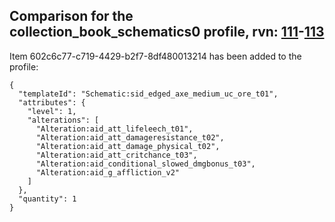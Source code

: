 ## Comparison for the collection_book_schematics0 profile, rvn: [111](https://github.com/PRO100KatYT/FortniteProfileRevisions/tree/main/profiles/collection_book_schematics0/111%20collection_book_schematics0.json)-[113](https://github.com/PRO100KatYT/FortniteProfileRevisions/tree/main/profiles/collection_book_schematics0/113%20collection_book_schematics0.json)

Item 602c6c77-c719-4429-b2f7-8df480013214 has been added to the profile:

```
{
  "templateId": "Schematic:sid_edged_axe_medium_uc_ore_t01",
  "attributes": {
    "level": 1,
    "alterations": [
      "Alteration:aid_att_lifeleech_t01",
      "Alteration:aid_att_damageresistance_t02",
      "Alteration:aid_att_damage_physical_t02",
      "Alteration:aid_att_critchance_t03",
      "Alteration:aid_conditional_slowed_dmgbonus_t03",
      "Alteration:aid_g_affliction_v2"
    ]
  },
  "quantity": 1
}
```

<br><br>
